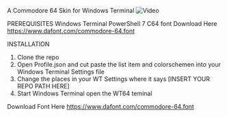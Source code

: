 A Commodore 64 Skin for Windows Terminal
![Video](https://github.com/KillerFeature/WT64/raw/master/video.gif "Video")

PREREQUISITES
Windows Terminal
PowerShell 7
C64 font Download Here https://www.dafont.com/commodore-64.font

INSTALLATION
1. Clone the repo
2. Open Profile.json and cut paste the list item and colorschemen into your Windows Terminal Settings file
3. Change the places in your WT Settings where it says [INSERT YOUR REPO PATH HERE]
4. Start Windows Terminal open the WT64 teminal

Download Font Here
https://www.dafont.com/commodore-64.font